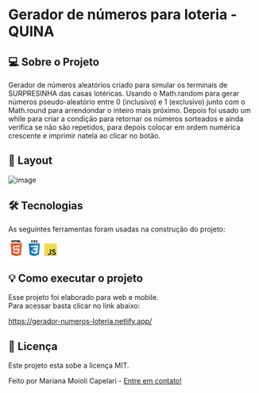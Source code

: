 # Gerador de números para loteria - QUINA

## 💻 Sobre o Projeto
Gerador de números aleatórios criado para simular os terminais de SURPRESINHA das casas lotéricas. Usando o Math.random para gerar números pseudo-aleatório
entre 0 (inclusivo) e 1 (exclusivo) junto com o Math.round para arrendondar o inteiro mais próximo. Depois foi usado um while para criar a condição para retornar
os números sorteados e ainda verifica se não são repetidos,  para depois colocar em ordem numérica crescente e imprimir natela ao clicar no botão.

## 🎨 Layout

![image]()

## 🛠 Tecnologias

As seguintes ferramentas foram usadas na construção do projeto:

<code><img height="32" src="https://raw.githubusercontent.com/github/explore/80688e429a7d4ef2fca1e82350fe8e3517d3494d/topics/html/html.png" alt="HTML5"/></code>
<code><img height="32" src="https://raw.githubusercontent.com/github/explore/80688e429a7d4ef2fca1e82350fe8e3517d3494d/topics/css/css.png" alt="CSS"/></code>
<code><img height="26" src="https://github.com/devicons/devicon/blob/master/icons/javascript/javascript-original.svg" alt="JavaScript"/></code>

## 💡 Como executar o projeto

Esse projeto foi elaborado para web e mobile. </br>
Para acessar basta clicar no link abaixo:

https://gerador-numeros-loteria.netlify.app/

## 📝 Licença

Este projeto esta sobe a licença MIT.

Feito por Mariana Moioli Capelari - [Entre em contato!](https://www.linkedin.com/in/mariana-moioli-capelari/)
